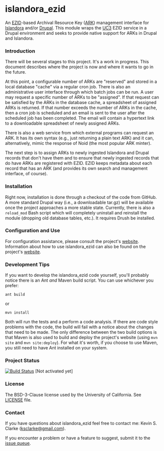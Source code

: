 # islandora_ezid

An [EZID](http://n2t.net/ezid/ "EZID")-based Archival Resource Key ([ARK](http://en.wikipedia.org/wiki/Archival\_Resource\_Key "'Archival Resource Key' on Wikipedia")) management interface for [Islandora](http://islandora.ca/ "Islandora website") and/or [Drupal](https://drupal.org/ "Drupal website").  This module wraps the [UC3](http://www.cdlib.org/services/uc3/ "University of California Curation Center") EZID service in a Drupal environment and seeks to provide native support for ARKs in Drupal and Islandora.

### Introduction

There will be several stages to this project.  It's a work in progress.  This document describes where the project is now and where it wants to go in the future.

At this point, a configurable number of ARKs are "reserved" and stored in a local database "cache" via a regular cron job.  There is also an administrative user interface through which batch jobs can be run.  A user may request a specific number of ARKs to be "assigned".  If that request can be satisfied by the ARKs in the database cache, a spreadsheet of assigned ARKs is returned.  If that number exceeds the number of ARKs in the cache, then a cron job is scheduled and an email is sent to the user after the scheduled job has been completed.  The email will contain a hypertext link to a downloadable spreadsheet of newly assigned ARKs.

There is also a web service from which external programs can request an ARK.  It has its own syntax (e.g., just returning a plain text ARK) and it can, alternatively, mimic the response of Noid (the most popular ARK minter).

The next step is to assign ARKs to newly ingested Islandora and Drupal records that don't have them and to ensure that newly ingested records that do have ARKs are registered with EZID.  EZID keeps metadata about each record that has an ARK (and provides its own search and management interface, of course).

### Installation

Right now, installation is done through a checkout of the code from GitHub.  A more standard Drupal way (i.e., a downloadable tar.gz) will be available once the project approaches a more stable state.  Currently, there is also a `reload_mod` Bash script which will completely uninstall and reinstall the module (dropping old database tables, etc.).  It requires Drush be installed.

### Configuration and Use

For configuration assistance, please consult the project's [website](http://projects.freelibrary.info/islandora_ezid/configuring.html "How to configure Islandora EZID").  Information about how to use islandora_ezid can also be found on the project's [website](http://projects.freelibrary.info/islandora_ezid/using.html "How to use Islandora EZID").

### Development Tips

If you want to develop the islandora\_ezid code yourself, you'll probably notice there is an Ant _and_ Maven build script.  You can use whichever you prefer:

    ant build

or

    mvn install

Both will run the tests and a perform a code analysis.  If there are code style problems with the code, the build will fail with a notice about the changes that need to be made.  The only difference between the two build options is that Maven is also used to build and deploy the project's website (using `mvn site` and `mvn site:deploy`).  For what it's worth, if you choose to use Maven, you still need to have Ant installed on your system.

### Project Status

[![Build Status](https://travis-ci.org/ksclarke/islandora\_ezid.png?branch=master)](https://travis-ci.org/ksclarke/islandora\_ezid) [Not activated yet]

### License

The BSD-3-Clause license used by the University of California. See [LICENSE](https://raw.github.com/ksclarke/islandora_ezid/master/LICENSE "Project license") file.

### Contact

If you have questions about islandora\_ezid feel free to contact me: Kevin S. Clarke (ksclarke@gmail.com).

If you encounter a problem or have a feature to suggest, submit it to the [issue queue](https://github.com/ksclarke/islandora_ezid/issues "GitHub Issue Queue").
